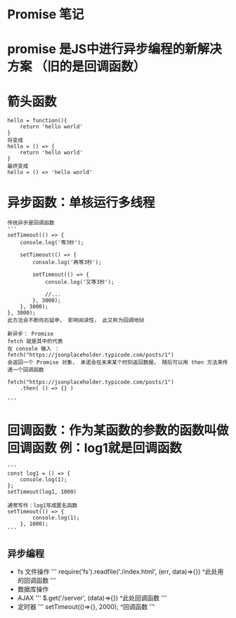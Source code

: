 # Promise 笔记

# promise 是JS中进行异步编程的新解决方案 （旧的是回调函数）

# 箭头函数
    hello = function(){
        return 'hello world'
    }
    将变成
    hello = () => {
        return 'hello world'
    }
    最终变成
    hello = () => 'hello world'

# 异步函数：单核运行多线程
    传统异步是回调函数
    '''
    setTimeout(() => {
        console.log('等3秒');

        setTimeout(() => {
            console.log('再等3秒');

            setTimeout(() => {
                console.log('又等3秒');

                //...
            }, 3000);
        }, 3000);
    }, 3000);
    此方法会不断向右延申， 影响阅读性， 此又称为回调地狱
    
    新异步： Promise
    fetch 就是其中的代表
    在 console 输入 ： fetch("https://jsonplaceholder.typicode.com/posts/1")
    会返回一个 Promise 对象， 承诺会在未来某个时刻返回数据， 随后可以用 then 方法来传递一个回调函数

    fetch("https://jsonplaceholder.typicode.com/posts/1")
        .then( () => {} )

    '''

# 回调函数：作为某函数的参数的函数叫做回调函数 例：log1就是回调函数
    '''
    const log1 = () => {
        console.log(1);
    };
    setTimeout(log1, 1000)

    通常写作：log1写成匿名函数
    setTimeout(() => {
            console.log(1);
        }, 1000);
    '''

## 异步编程
* fs 文件操作
    '''
    require('fs').readfile('./index.html', (err, data)=>{})
                                            ^此处用的回调函数
    '''
* 数据库操作
* AJAX
    '''
    $.get('/server', (data)=>{})
                     ^此处回调函数
    '''
* 定时器
    '''
    setTimeout(()=>{}, 2000);
               ^回调函数
    '''